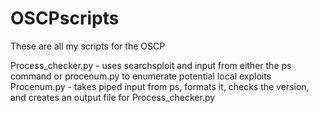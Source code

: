 OSCPscripts
===========
These are all my scripts for the OSCP

Process_checker.py - uses searchsploit and input from either the ps command or procenum.py to enumerate potential local exploits
Procenum.py - takes piped input from ps, formats it, checks the version, and creates an output file for Process_checker.py
